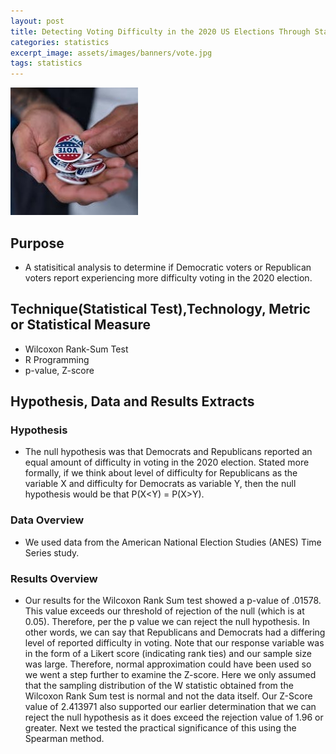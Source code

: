 ```yaml
---
layout: post
title: Detecting Voting Difficulty in the 2020 US Elections Through Statistical Analysis
categories: statistics
excerpt_image: assets/images/banners/vote.jpg
tags: statistics
---
```

![mike](/assets/images/banners/vote.jpg)

## Purpose
- A statisitical analysis to determine if Democratic voters or Republican voters report experiencing more difficulty voting in the 2020 election.





## Technique(Statistical Test),Technology, Metric or Statistical Measure
  - Wilcoxon Rank-Sum Test
  - R Programming
  - p-value, Z-score

## Hypothesis, Data and Results Extracts

### Hypothesis
- The null hypothesis was that Democrats and Republicans reported an equal amount of difficulty in voting in
the 2020 election. Stated more formally, if we think about level of difficulty for Republicans as the variable X
and difficulty for Democrats as variable Y, then the null hypothesis would be that P(X<Y) = P(X>Y).

### Data Overview
  - We used data from the American National Election Studies (ANES) Time Series study.
    
### Results Overview
  - Our results for the Wilcoxon Rank Sum test showed a p-value of .01578. This value exceeds our threshold of
rejection of the null (which is at 0.05). Therefore, per the p value we can reject the null hypothesis. In other
words, we can say that Republicans and Democrats had a differing level of reported difficulty in voting. Note
that our response variable was in the form of a Likert score (indicating rank ties) and our sample size was
large. Therefore, normal approximation could have been used so we went a step further to examine the
Z-score. Here we only assumed that the sampling distribution of the W statistic obtained from the Wilcoxon
Rank Sum test is normal and not the data itself.
Our Z-Score value of 2.413971 also supported our earlier determination that we can reject the null hypothesis
as it does exceed the rejection value of 1.96 or greater. Next we tested the practical significance of this using
the Spearman method.
